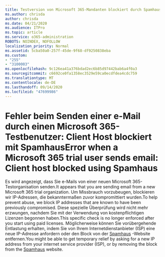 ```yaml
---
title: Testversion von Microsoft 365-Mandanten blockiert durch Spamhaus
ms.author: chrisda
author: chrisda
ms.date: 04/21/2020
ms.audience: ITPro
ms.topic: article
ms.service: o365-administration
ROBOTS: NOINDEX, NOFOLLOW
localization_priority: Normal
ms.assetid: 5cba50a0-257f-45de-9f68-df9250838eba
ms.custom:
- "255"
- "3100003"
ms.openlocfilehash: 9c126ea41a376bdad2ec6b85d97442bab6a4f0a3
ms.sourcegitcommit: c6692ce0fa1358ec3529e59ca0ecdfdea4cdc759
ms.translationtype: MT
ms.contentlocale: de-DE
ms.lasthandoff: 09/14/2020
ms.locfileid: "47699986"
---
```

# <a name="error-when-a-microsoft-365-trial-user-sends-email-client-host-blocked-using-spamhaus"></a><span data-ttu-id="f27d4-102">Fehler beim Senden einer e-Mail durch einen Microsoft 365-Testbenutzer: Client Host blockiert mit Spamhaus</span><span class="sxs-lookup"><span data-stu-id="f27d4-102">Error when a Microsoft 365 trial user sends email: Client host blocked using Spamhaus</span></span>

<span data-ttu-id="f27d4-103">Es wird angezeigt, dass Sie e-Mails von einer neuen Microsoft 365-Testorganisation senden.</span><span class="sxs-lookup"><span data-stu-id="f27d4-103">It appears that you are sending email from a new Microsoft 365 trial organization.</span></span> <span data-ttu-id="f27d4-104">Um Missbrauch vorzubeugen, blockieren wir IP-Adressen, die bekanntermaßen zuvor kompromittiert wurden.</span><span class="sxs-lookup"><span data-stu-id="f27d4-104">To help prevent abuse, we block IP addresses that are known to have been previously compromised.</span></span> <span data-ttu-id="f27d4-105">Diese spezielle Überprüfung wird nicht mehr erzwungen, nachdem Sie mit der Verwendung von kostenpflichtigen Lizenzen begonnen haben.</span><span class="sxs-lookup"><span data-stu-id="f27d4-105">This specific check is no longer enforced after you start using paid licenses.</span></span> <span data-ttu-id="f27d4-106">Möglicherweise können Sie vorübergehende Entlastung erhalten, indem Sie von Ihrem Internetdienstanbieter (ISP) eine neue IP-Adresse anfordern oder den Block von der [Spamhaus](https://go.microsoft.com/fwlink/p/?linkid=123245) -Website entfernen.</span><span class="sxs-lookup"><span data-stu-id="f27d4-106">You might be able to get temporary relief by asking for a new IP address from your internet service provider (ISP), or by removing the block from the [Spamhaus](https://go.microsoft.com/fwlink/p/?linkid=123245) website.</span></span>
